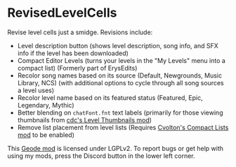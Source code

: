 # RevisedLevelCells
Revise level cells just a smidge. Revisions include:
- Level description button (shows level description, song info, and SFX info <cy>if the level has been downloaded</c>)
- Compact Editor Levels (turns your levels in the "My Levels" menu into a compact list) <cy>(Formerly part of ErysEdits)</c>
- Recolor song names based on its source (Default, Newgrounds, Music Library, NCS) <cy>(with additional options to cycle through all song sources a level uses)</c>
- Recolor level name based on its featured status (<cy>Featured</c>, <co>Epic</c>, <cp>Legendary</c>, <cj>Mythic</c>)
- Better blending on `chatFont.fnt` text labels <cy>(primarily for those viewing thumbnails from [cdc's Level Thumbnails mod](https://geode-sdk.org/mods/cdc.level_thumbnails))</c>
- Remove list placement from level lists <cy>(Requires [Cvolton's Compact Lists mod](https://geode-sdk.org/mods/cvolton.compact_lists) to be enabled)</c>

This [Geode mod](https://geode-sdk.org) is licensed under LGPLv2. To report bugs or get help with using my mods, press the Discord button in the lower left corner.